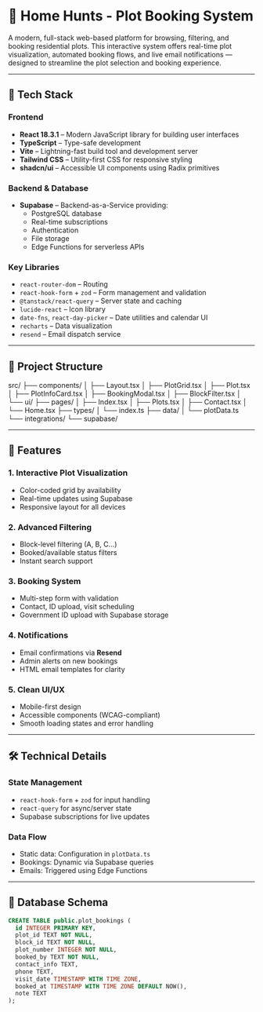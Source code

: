 # 🏡 Home Hunts - Plot Booking System

A modern, full-stack web-based platform for browsing, filtering, and booking residential plots. This interactive system offers real-time plot visualization, automated booking flows, and live email notifications — designed to streamline the plot selection and booking experience.

---

## 🔧 Tech Stack

### Frontend
- **React 18.3.1** – Modern JavaScript library for building user interfaces
- **TypeScript** – Type-safe development
- **Vite** – Lightning-fast build tool and development server
- **Tailwind CSS** – Utility-first CSS for responsive styling
- **shadcn/ui** – Accessible UI components using Radix primitives

### Backend & Database
- **Supabase** – Backend-as-a-Service providing:
  - PostgreSQL database
  - Real-time subscriptions
  - Authentication
  - File storage
  - Edge Functions for serverless APIs

### Key Libraries
- `react-router-dom` – Routing
- `react-hook-form` + `zod` – Form management and validation
- `@tanstack/react-query` – Server state and caching
- `lucide-react` – Icon library
- `date-fns`, `react-day-picker` – Date utilities and calendar UI
- `recharts` – Data visualization
- `resend` – Email dispatch service

---

## 📁 Project Structure

src/
├── components/
│ ├── Layout.tsx
│ ├── PlotGrid.tsx
│ ├── Plot.tsx
│ ├── PlotInfoCard.tsx
│ ├── BookingModal.tsx
│ ├── BlockFilter.tsx
│ └── ui/
├── pages/
│ ├── Index.tsx
│ ├── Plots.tsx
│ ├── Contact.tsx
│ └── Home.tsx
├── types/
│ └── index.ts
├── data/
│ └── plotData.ts
└── integrations/
└── supabase/

---

## 🧩 Features

### 1. Interactive Plot Visualization
- Color-coded grid by availability
- Real-time updates using Supabase
- Responsive layout for all devices

### 2. Advanced Filtering
- Block-level filtering (A, B, C…)
- Booked/available status filters
- Instant search support

### 3. Booking System
- Multi-step form with validation
- Contact, ID upload, visit scheduling
- Government ID upload with Supabase storage

### 4. Notifications
- Email confirmations via **Resend**
- Admin alerts on new bookings
- HTML email templates for clarity

### 5. Clean UI/UX
- Mobile-first design
- Accessible components (WCAG-compliant)
- Smooth loading states and error handling

---

## 🛠 Technical Details

### State Management
- `react-hook-form` + `zod` for input handling
- `react-query` for async/server state
- Supabase subscriptions for live updates

### Data Flow
- Static data: Configuration in `plotData.ts`
- Bookings: Dynamic via Supabase queries
- Emails: Triggered using Edge Functions

---

## 🧾 Database Schema

```sql
CREATE TABLE public.plot_bookings (
  id INTEGER PRIMARY KEY,
  plot_id TEXT NOT NULL,
  block_id TEXT NOT NULL,
  plot_number INTEGER NOT NULL,
  booked_by TEXT NOT NULL,
  contact_info TEXT,
  phone TEXT,
  visit_date TIMESTAMP WITH TIME ZONE,
  booked_at TIMESTAMP WITH TIME ZONE DEFAULT NOW(),
  note TEXT
);


